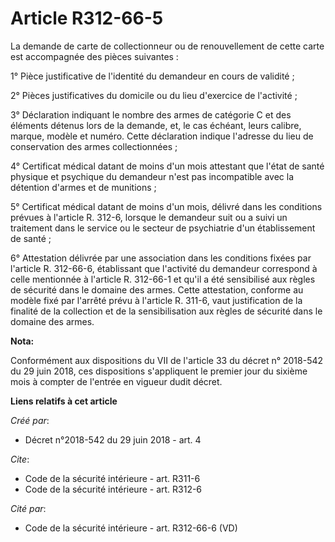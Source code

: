 # Article R312-66-5

La demande de carte de collectionneur ou de renouvellement de cette carte est accompagnée des pièces suivantes : 

1° Pièce justificative de l'identité du demandeur en cours de validité ; 

2° Pièces justificatives du domicile ou du lieu d'exercice de l'activité ; 

3° Déclaration indiquant le nombre des armes de catégorie C et des éléments détenus lors de la demande, et, le cas échéant,
leurs calibre, marque, modèle et numéro. Cette déclaration indique l'adresse du lieu de conservation des armes
collectionnées ; 

4° Certificat médical datant de moins d'un mois attestant que l'état de santé physique et psychique du demandeur n'est pas
incompatible avec la détention d'armes et de munitions ; 

5° Certificat médical datant de moins d'un mois, délivré dans les conditions prévues à l'article R. 312-6, lorsque le
demandeur suit ou a suivi un traitement dans le service ou le secteur de psychiatrie d'un établissement de santé ; 

6° Attestation délivrée par une association dans les conditions fixées par l'article R. 312-66-6, établissant que l'activité
du demandeur correspond à celle mentionnée à l'article R. 312-66-1 et qu'il a été sensibilisé aux règles de sécurité dans le
domaine des armes. Cette attestation, conforme au modèle fixé par l'arrêté prévu à l'article R. 311-6, vaut justification de
la finalité de la collection et de la sensibilisation aux règles de sécurité dans le domaine des armes.

**Nota:**

Conformément aux dispositions du VII de l'article 33 du décret n° 2018-542 du 29 juin 2018, ces dispositions s'appliquent le
premier jour du sixième mois à compter de l'entrée en vigueur dudit décret.

**Liens relatifs à cet article**

_Créé par_:

  - Décret n°2018-542 du 29 juin 2018 - art. 4

_Cite_:

  - Code de la sécurité intérieure - art. R311-6
  - Code de la sécurité intérieure - art. R312-6

_Cité par_:

  - Code de la sécurité intérieure - art. R312-66-6 (VD)

